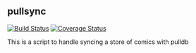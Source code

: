pullsync
--------

[![Build Status](https://travis-ci.org/xchewtoyx/pullsync.svg?branch=master)](https://travis-ci.org/xchewtoyx/pullsync)
[![Coverage Status](https://coveralls.io/repos/xchewtoyx/pullsync/badge.png)](https://coveralls.io/r/xchewtoyx/pullsync)

This is a script to handle syncing a store of comics with pulldb
